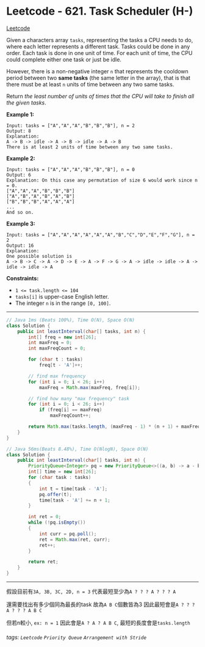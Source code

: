 # Leetcode - 621. Task Scheduler (H-)

[Leetcode](https://leetcode.com/problems/task-scheduler/description/)

Given a characters array `tasks`, representing the tasks a CPU needs to do, where each letter represents a different task. Tasks could be done in any order. Each task is done in one unit of time. For each unit of time, the CPU could complete either one task or just be idle.

However, there is a non-negative integer `n` that represents the cooldown period between two **same tasks** (the same letter in the array), that is that there must be at least `n` units of time between any two same tasks.

Return _the least number of units of times that the CPU will take to finish all the given tasks_.

**Example 1:**
```
Input: tasks = ["A","A","A","B","B","B"], n = 2
Output: 8
Explanation: 
A -> B -> idle -> A -> B -> idle -> A -> B
There is at least 2 units of time between any two same tasks.
```
**Example 2:**
```
Input: tasks = ["A","A","A","B","B","B"], n = 0
Output: 6
Explanation: On this case any permutation of size 6 would work since n = 0.
["A","A","A","B","B","B"]
["A","B","A","B","A","B"]
["B","B","B","A","A","A"]
...
And so on.
```
**Example 3:**
```
Input: tasks = ["A","A","A","A","A","A","B","C","D","E","F","G"], n = 2
Output: 16
Explanation: 
One possible solution is
A -> B -> C -> A -> D -> E -> A -> F -> G -> A -> idle -> idle -> A -> idle -> idle -> A
```
**Constraints:**

-   `1 <= task.length <= 104`
-   `tasks[i]` is upper-case English letter.
-   The integer `n` is in the range `[0, 100]`.

---
```java
// Java 1ms (Beats 100%), Time O(N), Space O(N)
class Solution {
    public int leastInterval(char[] tasks, int n) {
        int[] freq = new int[26];
        int maxFreq = 0;
        int maxFreqCount = 0;

        for (char t : tasks)
            freq[t - 'A']++;

        // find max frequency
        for (int i = 0; i < 26; i++)
            maxFreq = Math.max(maxFreq, freq[i]);

        // find how many "max frequency" task
        for (int i = 0; i < 26; i++)
            if (freq[i] == maxFreq)
                maxFreqCount++;

        return Math.max(tasks.length, (maxFreq - 1) * (n + 1) + maxFreqCount);
    }
}
```
```java
// Java 56ms(Beats 8.48%), Time O(NlogN), Space O(N)
class Solution {
    public int leastInterval(char[] tasks, int n) {
        PriorityQueue<Integer> pq = new PriorityQueue<>((a, b) -> a - b);
        int[] time = new int[26];
        for (char task : tasks)
        {
            int t = time[task - 'A'];
            pq.offer(t);
            time[task - 'A'] += n + 1;
        }

        int ret = 0;
        while (!pq.isEmpty())
        {
            int curr = pq.poll();
            ret = Math.max(ret, curr);
            ret++;
        }

        return ret;
    }
}
```
---

假設目前有`3A, 3B, 3C, 2D, n = 3`
代表最短至少為`A ? ? ? A ? ? ? A`

還需要找出有多少個同為最長的task
故為`A B C`個數皆為3
因此最短會是`A ? ? ? A ? ? ? A B C`

但若n較小, `ex: n = 1`
因此會是`A ? A ? A B C`, 最短的長度會是`tasks.length`




###### tags: `Leetcode` `Priority Queue` `Arrangement with Stride`